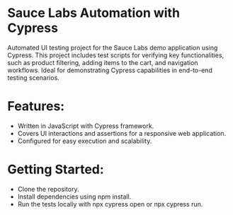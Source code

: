 # Sauce Labs Automation with Cypress
Automated UI testing project for the Sauce Labs demo application using Cypress. This project includes test scripts for verifying key functionalities, such as product filtering, adding items to the cart, and navigation workflows. Ideal for demonstrating Cypress capabilities in end-to-end testing scenarios.

# Features:
- Written in JavaScript with Cypress framework.
- Covers UI interactions and assertions for a responsive web application.
- Configured for easy execution and scalability.

# Getting Started:
- Clone the repository.
- Install dependencies using npm install.
- Run the tests locally with npx cypress open or npx cypress run.
